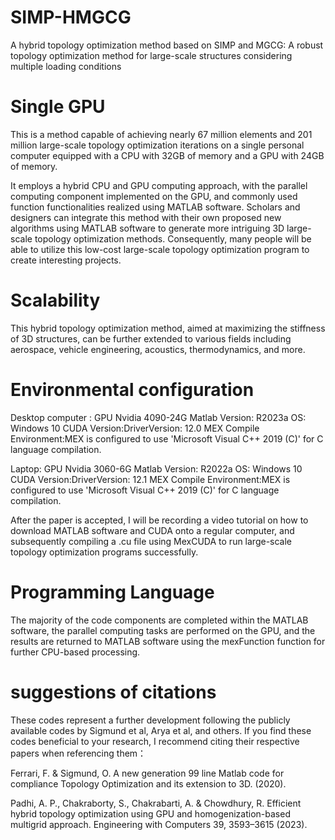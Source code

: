 # SIMP-HMGCG
A hybrid topology optimization method based on SIMP and MGCG: A robust topology optimization method for large-scale structures considering multiple loading conditions


# Single GPU
This is a method capable of achieving nearly 67 million elements and 201 million large-scale topology optimization iterations on a single personal computer equipped with a CPU with 32GB of memory and a GPU with 24GB of memory. 

It employs a hybrid CPU and GPU computing approach, with the parallel computing component implemented on the GPU, and commonly used function functionalities realized using MATLAB software. Scholars and designers can integrate this method with their own proposed new algorithms using MATLAB software to generate more intriguing 3D large-scale topology optimization methods. Consequently, many people will be able to utilize this low-cost large-scale topology optimization program to create interesting projects.

# Scalability
This hybrid topology optimization method, aimed at maximizing the stiffness of 3D structures, can be further extended to various fields including aerospace, vehicle engineering, acoustics, thermodynamics, and more.

# Environmental configuration
Desktop computer :  GPU Nvidia 4090-24G  Matlab Version: R2023a OS: Windows 10  CUDA Version:DriverVersion: 12.0  MEX Compile Environment:MEX is configured to use 'Microsoft Visual C++ 2019 (C)' for C language compilation.


Laptop: GPU Nvidia 3060-6G  Matlab Version: R2022a OS: Windows 10   CUDA Version:DriverVersion: 12.1   MEX Compile Environment:MEX is configured to use 'Microsoft Visual C++ 2019 (C)' for C language compilation.


After the paper is accepted, I will be recording a video tutorial on how to download MATLAB software and CUDA onto a regular computer, and subsequently compiling a .cu file using MexCUDA to run large-scale topology optimization programs successfully.

# Programming Language
The majority of the code components are completed within the MATLAB software, the parallel computing tasks are performed on the GPU, and the results are returned to MATLAB software using the mexFunction function  for further CPU-based processing. 

# suggestions of citations
These codes represent a further development following the publicly available codes by Sigmund et al, Arya et al, and others. If you find these codes beneficial to your research, I recommend citing their respective papers when referencing them：

Ferrari, F. & Sigmund, O. A new generation 99 line Matlab code for compliance Topology Optimization and its extension to 3D. (2020).

Padhi, A. P., Chakraborty, S., Chakrabarti, A. & Chowdhury, R. Efficient hybrid topology optimization using GPU and homogenization-based multigrid approach. Engineering with Computers 39, 3593–3615 (2023).
